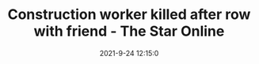 ---
"title": "Construction worker killed after row with friend - The Star Online"
"date": "2021-9-24 12:15:0"
"feed_name": "GOOGLENEWSCONSTRUCTION"
"feed_website": "https://news.google.com/search?q=construction%2Bincident&hl=en-US&gl=US&ceid=US:en"
"feed_rss": "https://news.google.com/rss/search?q=construction%2Bincident&hl=en-US&gl=US&ceid=US:en"
"link": "https://www.thestar.com.my/news/nation/2021/09/24/construction-worker-killed-after-row-with-friend"
"file": "_posts/2021-1-1-f98edc3ab98556dd31983210592d1fc6e7a7b572.md"
"accident": "1"
"drilling": "0"
"dead": "1"
"injured": "0"
"where": "construction site"
---